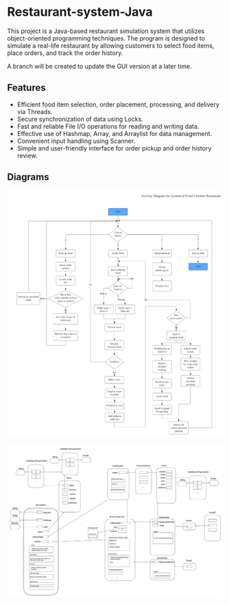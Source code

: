 # Restaurant-system-Java
This project is a Java-based restaurant simulation system that utilizes object-oriented programming techniques. The program is designed to simulate a real-life restaurant by allowing customers to select food items, place orders, and track the order history.

A branch will be created to update the GUI version at a later time.


<h2>Features</h2>
<ul>
<li>Efficient food item selection, order placement, processing, and delivery via Threads.</li>
<li>Secure synchronization of data using Locks.</li>
<li>Fast and reliable File I/O operations for reading and writing data.</li>
<li>Effective use of Hashmap, Array, and Arraylist for data management.</li>
<li>Convenient input handling using Scanner.</li>
<li>Simple and user-friendly interface for order pickup and order history review.</li>
</ul>


<h2>Diagrams</h2>


![alt text](https://github.com/luoxinnan/Restaurant-system-Java/blob/master/doc/Activity-diagram.png)



![alt text](https://github.com/luoxinnan/Restaurant-system-Java/blob/master/doc/data-structure-diagram.png)


